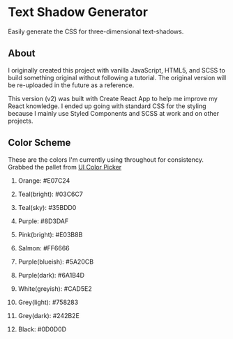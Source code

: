 # Text Shadow Generator

Easily generate the CSS for three-dimensional text-shadows.

## About

I originally created this project with vanilla JavaScript, HTML5, and SCSS to build something original without following a tutorial. The original version will be re-uploaded in the future as a reference.

This version (v2) was built with Create React App to help me improve my React knowledge. I ended up going with standard CSS for the styling because I mainly use Styled Components and SCSS at work and on other projects.
## Color Scheme

These are the colors I'm currently using throughout for consistency. Grabbed the pallet from [UI Color Picker](https://uicolorpicker.com/)

1. Orange: #E07C24
1. Teal(bright): #03C6C7
1. Teal(sky): #35BDD0

1. Purple: #8D3DAF
1. Pink(bright): #E03B8B
1. Salmon: #FF6666
1. Purple(blueish): #5A20CB
1. Purple(dark): #6A1B4D

1. White(greyish): #CAD5E2
1. Grey(light): #758283
1. Grey(dark): #242B2E
1. Black: #0D0D0D
